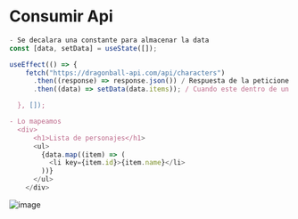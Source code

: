 # Consumir Api 

```js  
- Se decalara una constante para almacenar la data
const [data, setData] = useState([]);

useEffect(() => {
    fetch("https://dragonball-api.com/api/characters")
      .then((response) => response.json()) / Respuesta de la peticione
      .then((data) => setData(data.items)); / Cuando este dentro de un array es decir la informacion que tenemos esta dentro de ITEMS y este esta dentro de DATA

  }, []);

- Lo mapeamos 
  <div>
      <h1>Lista de personajes</h1>
      <ul>
        {data.map((item) => (
          <li key={item.id}>{item.name}</li>
        ))}
      </ul>
    </div>
```
![image](https://es.abstracta.us/wp-content/uploads/2021/09/metodos-HTTP-pruebas-API-REST.png)
